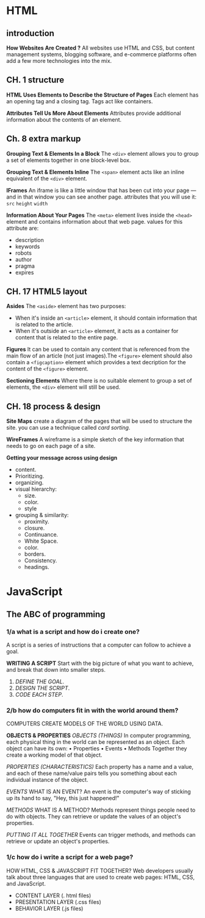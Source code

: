 # HTML
## introduction
**How Websites Are Created ?**
All websites use HTML and CSS, but content management systems, blogging software, and e-commerce platforms often add a few more technologies into the mix.


## CH. 1 structure
**HTML Uses Elements to Describe the Structure of Pages**
Each element has an opening tag and a closing tag.
Tags act like containers. 

**Attributes Tell Us More About Elements**
Attributes provide additional information about the contents of an element. 
  

## Ch. 8 extra markup
**Grouping Text & Elements In a Block**
The `<div>` element allows you to group a set of elements together
in one block-level box.

**Grouping Text & Elements Inline**
The `<span>` element acts like an inline equivalent of the `<div>`
element.

**IFrames**
An iframe is like a little window that has been cut into your page — and in that window you can see another page. attributes that you will use it: `src` `height` `width`

**Information About Your Pages**
The `<meta>` element lives inside the `<head>` element and contains information about that web page. 
values for this attribute are:
- description
- keywords
- robots
- author
- pragma
- expires


## CH. 17 HTML5 layout
**Asides**
The `<aside>` element has two purposes:
- When it's inside an `<article>` element, it should contain information that is related to the article.
- When it's  outside an `<article>` element, it acts as a container for content that is related to the entire page.

**Figures**
It can be used to contain any content that is referenced from the main flow of an article (not just images).The `<figure>` element should also contain a `<figcaption>` element which provides a text decription for the content of the `<figure>` element.

**Sectioning Elements**
Where there is no suitable element to group a set of elements, the `<div>` element will still be used.


## CH. 18 process & design
**Site Maps**
create a diagram of the pages that will be used to structure the site.  you can use a technique called _card sorting_.

**WireFrames**
A wireframe is a simple sketch of the key information that needs to go on each page of a site. 

**Getting your message across using design**
- content.
- Prioritizing.
- organizing.
- visual hierarchy:
   - size.
   - color. 
   - style
- grouping & similarity:
   - proximity.
   - closure.
   - Continuance.
   - White Space.
   - color.
   - borders.
   - Consistency.
   - headings.

# JavaScript

## The ABC of programming 
### 1/a what is a script and how do i create one?
A script is a series of instructions that a computer can follow to achieve a goal.

**WRITING A SCRIPT**
Start with the big picture of what you want to achieve, and break that down into smaller steps.
1. _DEFINE THE GOAL_.
2. _DESIGN THE SCRIPT_.
3. _CODE EACH STEP_.

### 2/b how do computers fit in with the world around them?
COMPUTERS CREATE MODELS OF THE WORLD USING DATA.

**OBJECTS & PROPERTIES**
_OBJECTS (THINGS)_
In computer programming, each physical thing in the world can be represented as an object.
Each object can have its own:
• Properties
• Events
• Methods
Together they create a working model of that object.

_PROPERTIES (CHARACTERISTICS)_
Each property has a name and a value, and each of these name/value pairs tells you something about each individual instance of the object.

_EVENTS_
WHAT IS AN EVENT?
An event is the computer's way of sticking up its hand to say, "Hey, this just happened!"

_METHODS_
WHAT IS A METHOD?
Methods represent things people need to do with objects. They can
retrieve or update the values of an object's properties.

_PUTTING IT ALL TOGETHER_
Events can trigger methods, and methods can retrieve or update an object's properties.


### 1/c how do i write a script for a web page?

HOW HTML, CSS & JAVASCRIPT FIT TOGETHER?
Web developers usually talk about three languages that are used to create web pages: HTML, CSS, and JavaScript.

- CONTENT LAYER (. html files)
- PRESENTATION LAYER (.css files)
- BEHAVIOR LAYER (.js files)
